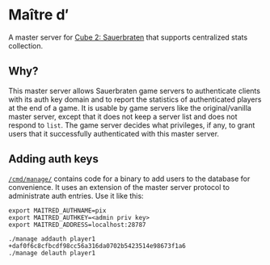 # Maître d′

A master server for [Cube 2: Sauerbraten](http://sauerbraten.org/) that supports centralized stats collection.


## Why?

This master server allows Sauerbraten game servers to authenticate clients with its auth key domain and to report the statistics of authenticated players at the end of a game. It is usable by game servers like the original/vanilla master server, except that it does not keep a server list and does not respond to `list`. The game server decides what privileges, if any, to grant users that it successfully authenticated with this master server.


## Adding auth keys

[`/cmd/manage/`](/cmd/manage/) contains code for a binary to add users to the database for convenience. It uses an extension of the master server protocol to administrate auth entries. Use it like this:

	export MAITRED_AUTHNAME=pix
	export MAITRED_AUTHKEY=<admin priv key>
	export MAITRED_ADDRESS=localhost:28787

	./manage addauth player1 +daf0f6c8cfbcdf98cc56a316da0702b5423514e98673f1a6
	./manage delauth player1

